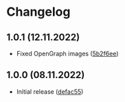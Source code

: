 # Changelog

## 1.0.1 (12.11.2022)

-   Fixed OpenGraph images ([5b2f6ee](ehttps://github.com/ichik/vaitenko.com/commit/5b2f6ee05d2f2284d3e28c15b028f24ff86d9b7e))

## 1.0.0 (08.11.2022)

-   Initial release ([defac55](https://github.com/ichik/vaitenko.com/commit/defac55ccd43abc2511b941c738982d6ea949d0a))
